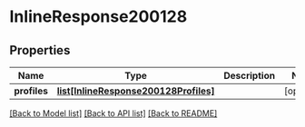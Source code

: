 # InlineResponse200128

## Properties
Name | Type | Description | Notes
------------ | ------------- | ------------- | -------------
**profiles** | [**list[InlineResponse200128Profiles]**](InlineResponse200128Profiles.md) |  | [optional] 

[[Back to Model list]](../README.md#documentation-for-models) [[Back to API list]](../README.md#documentation-for-api-endpoints) [[Back to README]](../README.md)

